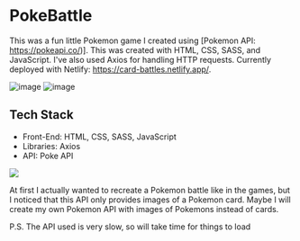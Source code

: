 # PokeBattle

This was a fun little Pokemon game I created using [Pokemon API: https://pokeapi.co/)]. This was created with HTML, CSS, SASS, and JavaScript. I've also used Axios for handling HTTP requests. Currently deployed with Netlify: https://card-battles.netlify.app/.

![image](https://user-images.githubusercontent.com/64509710/221288476-fe706a8b-286b-4307-a0f6-f037ccd656fc.png)
![image](https://user-images.githubusercontent.com/64509710/221288555-38cf5be4-f510-4759-8c62-4304376bdf06.png)

## Tech Stack

<ul>
  <li>Front-End: HTML, CSS, SASS, JavaScript</li>
  <li>Libraries: Axios</li>
  <li>API: Poke API</li>
</ul>

<p align="left">
  <a href="https://skillicons.dev">
    <img src="https://skillicons.dev/icons?i=html,css,sass,js"/>
  </a>
</p>

At first I actually wanted to recreate a Pokemon battle like in the games, but I noticed that this API only provides images of a Pokemon card. Maybe I will create my own Pokemon API with images of Pokemons instead of cards.

P.S. The API used is very slow, so will take time for things to load
